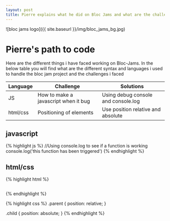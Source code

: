 ```yaml
---
layout: post
title: Pierre explains what he did on Bloc Jams and what are the challenges he faced
---
```

![bloc jams logo]({{ site.baseurl }}/img/bloc_jams_bg.jpg)

Pierre's path to code
======================

Here are the different things i have faced working on Bloc-Jams. In the below table you will find what are the different syntax and languages i used to handle the bloc jam project and the challenges i faced

Language | Challenge|Solutions
---------|----------|----------
JS       |How to make a javascript when it bug|Using debug console and console.log
html/css |Positioning of elements | Use position relative and absolute

javascript
----------
{% highlight js %}
//Using console.log to see if a function is working
console.log('this function has been triggered')
{% endhighlight %}

html/css
---------
{% highlight html %}
<section class="parent">
  <h1 class="child">
  </h1>
</section>
{% endhighlight %}

{% highlight css %}
.parent {
  position: relative;
}

.child {
  position: absolute;
}
{% endhighlight %}
